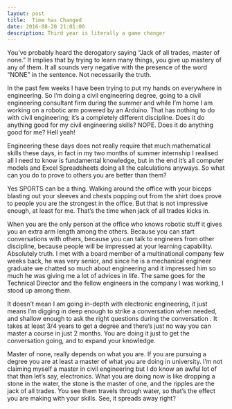 ```yaml
---
layout: post
title:  Time has Changed
date: 2016-08-20 21:01:00
description: Third year is literally a game changer
---
```


You’ve probably heard the derogatory saying “Jack of all trades, master of none.” It implies that by trying to learn many things, you give up mastery of any of them.  It all sounds very negative with the presence of the word “NONE” in the sentence. Not necessarily the truth.

In the past few weeks I have been trying to put my hands on everywhere in engineering. So I’m doing a civil engineering degree, going to a civil engineering consultant firm during the summer and while I’m home I am working on a robotic arm powered by an Arduino. That has nothing to do with civil engineering; it’s a completely different discipline. Does it do anything good for my civil engineering skills? NOPE. Does it do anything good for me? Hell yeah!

Engineering these days does not really require that much mathematical skills these days, in fact in my two months of summer internship I realised all I need to know is fundamental knowledge, but in the end it’s all computer models and Excel Spreadsheets doing all the calculations anyways. So what can you do to prove to others you are better than them?

Yes SPORTS can be a thing. Walking around the office with your biceps blasting out your sleeves and chests popping out from the shirt does prove to people you are the strongest in the office. But that is not impressive enough, at least for me. That’s the time when jack of all trades kicks in.

When you are the only person at the office who knows robotic stuff it gives you an extra arm length among the others. Because you can start conversations with others, because you can talk to engineers from other discipline, because people will be impressed at your learning capability. Absolutely truth. I met with a board member of a multinational company few weeks back, he was very senior, and since he is a mechanical engineer graduate we chatted so much about engineering and it impressed him so much he was giving me a lot of advices in life. The same goes for the Technical Director and the fellow engineers in the company I was working, I stood up among them.

It doesn’t mean I am going in-depth with electronic engineering, it just means I’m digging in deep enough to strike a conversation when needed, and shallow enough to ask the right questions during the conversation . It takes at least 3/4 years to get a degree and there’s just no way you can master a course in just 2 months. You are doing it just to get the conversation going, and to expand your knowledge.

Master of none, really depends on what you are. If you are pursuing a degree you are at least a master of what you are doing in university. I’m not claiming myself a master in civil engineering but I do know an awful lot of that than let’s say, electronics. What you are doing now is like dropping a stone in the water, the stone is the master of one, and the ripples are the jack of all trades. You see them travels through water, so that’s the effect you are making with your skills. See, it spreads away right?
